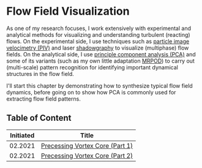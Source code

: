 # Flow Field Visualization

As one of my research focuses, I work extensively with experimental and
analytical methods for visualizing and understanding turbulent (reacting)
flows. On the experimental side, I use techniques such as [particle image velocimetry (PIV)](https://en.wikipedia.org/wiki/Particle_image_velocimetry)
and laser [shadowgraphy](https://en.wikipedia.org/wiki/Shadowgraph) to visualize (multiphase) flow fields. On the analytical side, I use [principle component analysis (PCA)](https://en.wikipedia.org/wiki/Principal_component_analysis) and some of its variants (such as my own little adaptation [MRPOD](https://github.com/chuckedfromspace/mrpod)) to carry out (multi-scale)
pattern recognition for identifying important dynamical structures in the flow field.

I'll start this chapter by demonstrating how to synthesize typical flow field dynamics, before
going on to show how PCA is commonly used for extracting flow field patterns.

## Table of Content

| Initiated | Title                                           |
| --------- | ----------------------------------------------- |
| 02.2021   | [Precessing Vortex Core (Part 1)](pvc_p1.ipynb) |
| 02.2021   | [Precessing Vortex Core (Part 2)](pvc_p2.ipynb) |
